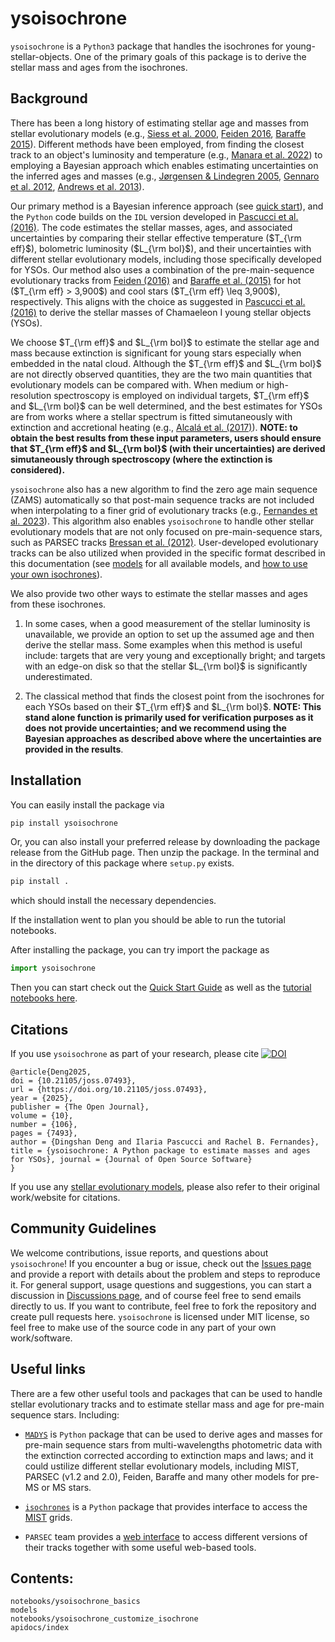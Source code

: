 # ysoisochrone

`ysoisochrone` is a `Python3` package that handles the isochrones for young-stellar-objects. One of the primary goals of this package is to derive the stellar mass and ages from the isochrones.

## Background
There has been a long history of estimating stellar age and masses from stellar evolutionary models (e.g., [Siess et al. 2000](https://ui.adsabs.harvard.edu/abs/2000A&A...358..593S), [Feiden 2016](https://ui.adsabs.harvard.edu/abs/2016A%26A...593A..99F/abstract), [Baraffe 2015](https://ui.adsabs.harvard.edu/abs/2015A%26A...577A..42B/abstract)). Different methods have been employed, from finding the closest track to an object's luminosity and temperature (e.g., [Manara et al. 2022](https://ui.adsabs.harvard.edu/abs/2023ASPC..534..539M/abstract)) to employing a Bayesian approach which enables estimating uncertainties on the inferred ages and masses (e.g., [Jørgensen & Lindegren 2005](https://ui.adsabs.harvard.edu/abs/2005A%26A...436..127J/abstract), [Gennaro et al. 2012](https://ui.adsabs.harvard.edu/abs/2012MNRAS.420..986G/abstract), [Andrews et al. 2013](https://ui.adsabs.harvard.edu/abs/2013ApJ...771..129A/abstract)). 

Our primary method is a Bayesian inference approach (see [quick start](./notebooks/ysoisochrone_basics.ipynb)), and the `Python` code builds on the `IDL` version developed in [Pascucci et al. (2016)](https://ui.adsabs.harvard.edu/abs/2016ApJ...831..125P/abstract). 
The code estimates the stellar masses, ages, and associated uncertainties by comparing their stellar effective temperature ($T_{\rm eff}$), bolometric luminosity ($L_{\rm bol}$), and their uncertainties with different stellar evolutionary models, including those specifically developed for YSOs.
Our method also uses a combination of the pre-main-sequence evolutionary tracks from [Feiden (2016)](https://ui.adsabs.harvard.edu/abs/2016A%26A...593A..99F/abstract) and [Baraffe et al. (2015)](https://ui.adsabs.harvard.edu/abs/2015A%26A...577A..42B/abstract) for hot ($T_{\rm eff} > 3,900$) and cool stars ($T_{\rm eff} \leq 3,900$), respectively. This aligns with the choice as suggested in [Pascucci et al. (2016)](https://ui.adsabs.harvard.edu/abs/2016ApJ...831..125P/abstract) to derive the stellar masses of Chamaeleon I young stellar objects (YSOs). 

We choose $T_{\rm eff}$ and $L_{\rm bol}$ to estimate the stellar age and mass because extinction is significant for young stars especially when embedded in the natal cloud. Although the $T_{\rm eff}$ and $L_{\rm bol}$ are not directly observed quantities, they are the two main quantities that evolutionary models can be compared with. When medium or high-resolution spectroscopy is employed on individual targets, $T_{\rm eff}$ and $L_{\rm bol}$ can be well determined, and the best estimates for YSOs are from works where a stellar spectrum is fitted simutaneously with extinction and accretional heating (e.g., [Alcalá et al. (2017)](https://ui.adsabs.harvard.edu/abs/2017A%26A...600A..20A/abstract)). **NOTE: to obtain the best results from these input parameters, users should ensure that $T_{\rm eff}$ and $L_{\rm bol}$ (with their uncertainties) are derived simutaneously through spectroscopy (where the extinction is considered).** 

`ysoisochrone` also has a new algorithm to find the zero age main sequence (ZAMS) automatically so that post-main sequence tracks are not included when interpolating to a finer grid of evolutionary tracks (e.g., [Fernandes et al. 2023](https://ui.adsabs.harvard.edu/abs/2023AJ....166..175F/abstract)). 
This algorithm also enables `ysoisochrone` to handle other stellar evolutionary models that are not only focused on pre-main-sequence stars, such as PARSEC tracks [Bressan et al. (2012)](https://ui.adsabs.harvard.edu/abs/2012MNRAS.427..127B). User-developed evolutionary tracks can be also utilized when provided in the specific format described in this documentation (see [models](./models.md) for all available models, and [how to use your own isochrones](./notebooks/ysoisochrone_customize_isochrone.ipynb)).

We also provide two other ways to estimate the stellar masses and ages from these isochrones. 

1. In some cases, when a good measurement of the stellar luminosity is unavailable,  we provide an option to set up the assumed age and then derive the stellar mass. Some examples when this method is useful include: targets that are very young and exceptionally bright; and targets with an edge-on disk so that the stellar $L_{\rm bol}$ is significantly underestimated. 
   
2. The classical method that finds the closest point from the isochrones for each YSOs based on their $T_{\rm eff}$ and $L_{\rm bol}$. **NOTE: This stand alone function is primarily used for verification purposes as it does not provide uncertainties; and we recommend using the Bayesian approaches as described above where the uncertainties are provided in the results**. 

## Installation

You can easily install the package via

```bash
pip install ysoisochrone
```

Or, you can also install your preferred release by downloading the package release from the GitHub page. Then unzip the package. In the terminal and in the directory of this package where `setup.py` exists.

```bash 
pip install .
```

which should install the necessary dependencies.

If the installation went to plan you should be able to run the tutorial notebooks.

After installing the package, you can try import the package as

```python
import ysoisochrone
```

Then you can start check out the [Quick Start Guide](./notebooks/ysoisochrone_basics.ipynb) as well as the [tutorial notebooks here](https://github.com/DingshanDeng/ysoisochrone/tree/main/tutorial_notebooks).

## Citations

If you use `ysoisochrone` as part of your research, please cite 
[![DOI](https://joss.theoj.org/papers/10.21105/joss.07493/status.svg)](https://doi.org/10.21105/joss.07493)

```
@article{Deng2025,
doi = {10.21105/joss.07493},
url = {https://doi.org/10.21105/joss.07493},
year = {2025},
publisher = {The Open Journal},
volume = {10},
number = {106},
pages = {7493},
author = {Dingshan Deng and Ilaria Pascucci and Rachel B. Fernandes},
title = {ysoisochrone: A Python package to estimate masses and ages for YSOs}, journal = {Journal of Open Source Software}
}
```

If you use any [stellar evolutionary models](./models.md), please also refer to their original work/website for citations.

## Community Guidelines
We welcome contributions, issue reports, and questions about `ysoisochrone`! If you encounter a bug or issue, check out the [Issues page](https://github.com/DingshanDeng/ysoisochrone/issues) and provide a report with details about the problem and steps to reproduce it. For general support, usage questions and suggestions, you can start a discussion in [Discussions page](https://github.com/DingshanDeng/ysoisochrone/discussions), and of course feel free to send emails directly to us. If you want to contribute, feel free to fork the repository and create pull requests here. `ysoisochrone` is licensed under MIT license, so feel free to make use of the source code in any part of your own work/software.

## Useful links

There are a few other useful tools and packages that can be used to handle stellar evolutionary tracks and to estimate stellar mass and age for pre-main sequence stars. Including:

- [`MADYS`](https://madys.readthedocs.io/en/latest/) is `Python` package that can be used to derive ages and masses for pre-main sequence stars from multi-wavelengths photometric data with the extinction corrected according to extinction maps and laws; and it could ustilize different stellar evolutionary models, including MIST, PARSEC (v1.2 and 2.0), Feiden, Baraffe and many other models for pre-MS or MS stars.

- [`isochrones`](https://github.com/timothydmorton/isochrones) is a `Python` package that provides interface to access the [MIST](https://waps.cfa.harvard.edu/MIST/) grids.

- `PARSEC` team provides a [web interface](http://stev.oapd.inaf.it/PARSEC/tools.html) to access different versions of their tracks together with some useful web-based tools. 
  
## Contents:
```{toctree}
notebooks/ysoisochrone_basics
models
notebooks/ysoisochrone_customize_isochrone
apidocs/index
```
